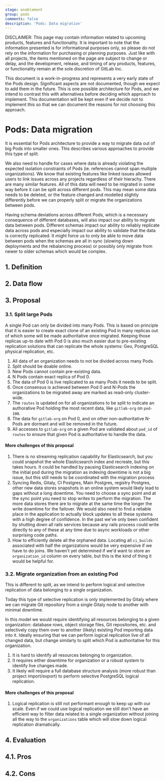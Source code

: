 ```yaml
---
stage: enablement
group: pods
comments: false
description: 'Pods: Data migration'
---
```


DISCLAIMER:
This page may contain information related to upcoming products, features and
functionality. It is important to note that the information presented is for
informational purposes only, so please do not rely on the information for
purchasing or planning purposes. Just like with all projects, the items
mentioned on the page are subject to change or delay, and the development,
release, and timing of any products, features, or functionality remain at the
sole discretion of GitLab Inc.

This document is a work-in-progress and represents a very early state of the
Pods design. Significant aspects are not documented, though we expect to add
them in the future. This is one possible architecture for Pods, and we intend to
contrast this with alternatives before deciding which approach to implement.
This documentation will be kept even if we decide not to implement this so that
we can document the reasons for not choosing this approach.

# Pods: Data migration

It is essential for Pods architecture to provide a way to migrate data out of big Pods
into smaller ones. This describes various approaches to provide this type of split.

We also need to handle for cases where data is already violating the expected
isolation constraints of Pods (ie. references cannot span multiple
organizations). We know that existing features like linked issues allowed users
to link issues across any projects regardless of their hierachy. There are many
similar features. All of this data will need to be migrated in some way before
it can be split across different pods. This may mean some data needs to be
deleted, or the feature changed and modelled slightly differently before we can
properly split or migrate the organizations between pods.

Having schema deviations across different Pods, which is a necessary
consequence of different databases, will also impact our ability to migrate
data between pods. Different schemas impact our ability to reliably replicate
data across pods and especially impact our ability to validate that the data is
correctly replicated. It might force us to only be able to move data between
pods when the schemas are all in sync (slowing down deployments and the
rebalancing process) or possibly only migrate from newer to older schemas which
would be complex.

## 1. Definition

## 2. Data flow

## 3. Proposal

### 3.1. Split large Pods

A single Pod can only be divided into many Pods. This is based on principle
that it is easier to create exact clone of an existing Pod in many replicas
out of which some will be made authoritative once migrated. Keeping those
replicas up-to date with Pod 0 is also much easier due to pre-existing
replication solutions that can replicate the whole systems: Geo, PostgreSQL
physical replication, etc.

1. All data of an organization needs to not be divided across many Pods.
1. Split should be doable online.
1. New Pods cannot contain pre-existing data.
1. N Pods contain exact replica of Pod 0.
1. The data of Pod 0 is live replicated to as many Pods it needs to be split.
1. Once consensus is achieved between Pod 0 and N-Pods the organizations to be migrated away
   are marked as read-only cluster-wide.
1. The `routes` is updated on for all organizations to be split to indicate an authorative
   Pod holding the most recent data, like `gitlab-org` on `pod-100`.
1. The data for `gitlab-org` on Pod 0, and on other non-authoritative N-Pods are dormant
   and will be removed in the future.
1. All accesses to `gitlab-org` on a given Pod are validated about `pod_id` of `routes`
   to ensure that given Pod is authoritative to handle the data.

#### More challenges of this proposal

1. There is no streaming replication capability for Elasticsearch, but you could
   snapshot the whole Elasticsearch index and recreate, but this takes hours.
   It could be handled by pausing Elasticsearch indexing on the initial pod during
   the migration as indexing downtime is not a big issue, but this still needs
   to be coordinated with the migration process
1. Syncing Redis, Gitaly, CI Postgres, Main Postgres, registry Postgres, other
   new data stores snapshots in an online system would likely lead to gaps
   without a long downtime. You need to choose a sync point and at the sync
   point you need to stop writes to perform the migration. The more data stores
   there are to migrate at the same time the longer the write downtime for the
   failover. We would also need to find a reliable place in the application to
   actually block updates to all these systems with a high degree of
   confidence. In the past we've only been confident by shutting down all rails
   services because any rails process could write directly to any of these at
   any time due to async workloads or other surprising code paths.
1. How to efficiently delete all the orphaned data. Locating all `ci_builds`
   associated with half the organizations would be very expensive if we have to
   do joins. We haven't yet determined if we'd want to store an `organization_id`
   column on every table, but this is the kind of thing it would be helpful for.

### 3.2. Migrate organization from an existing Pod

This is different to split, as we intend to perform logical and selective replication
of data belonging to a single organization.

Today this type of selective replication is only implemented by Gitaly where we can migrate
Git repository from a single Gitaly node to another with minimal downtime.

In this model we would require identifying all resources belonging to a given organization:
database rows, object storage files, Git repositories, etc. and selectively copy them over
to another (likely) existing Pod importing data into it. Ideally ensuring that we can
perform logical replication live of all changed data, but change similarly to split
which Pod is authoritative for this organization.

1. It is hard to identify all resources belonging to organization.
1. It requires either downtime for organization or a robust system to identify
   live changes made.
1. It likely will require a full database structure analysis (more robust than project import/export)
   to perform selective PostgreSQL logical replication.

#### More challenges of this proposal

1. Logical replication is still not performant enough to keep up with our
   scale. Even if we could use logical replication we still don't have an
   efficient way to filter data related to a single organization without
   joining all the way to the `organizations` table which will slow down
   logical replication dramatically.

## 4. Evaluation

## 4.1. Pros

## 4.2. Cons
